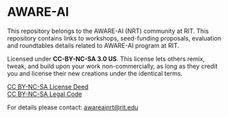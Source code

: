 # AWARE-AI
This repository belongs to the AWARE-AI (NRT) community at RIT. This repository contains links to workshops, seed-funding proposals, evaluation and roundtables details related to AWARE-AI program at RIT.

Licensed under **CC-BY-NC-SA 3.0 US**. This license lets others remix, tweak, and build upon your work non-commercially, as long as they credit you and license their new creations under the identical terms.

[CC BY-NC-SA License Deed](https://creativecommons.org/licenses/by-nc-sa/3.0/) <br> 
[CC BY-NC-SA Legal Code](https://creativecommons.org/licenses/by-nc-sa/3.0/legalcode)

For details please contact: <awareainrt@rit.edu>
